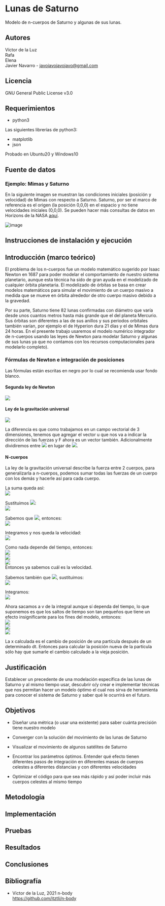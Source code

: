 # Lunas de Saturno
Modelo de n-cuerpos de Saturno y algunas de sus lunas.
## Autores
Víctor de la Luz     
Rafa     
Elena      
Javier Navarro - <javojavojavojavo@gmail.com>
## Licencia
GNU General Public License v3.0
## Requerimientos
- python3      

Las siguientes librerías de python3:      

- matplotlib
- json      

Probado en Ubuntu20 y Windows10
## Fuente de datos
### Ejemplo: Mimas y Saturno
En la siguiente imagen se muestran las condiciones iniciales (posición y velocidad) de Mimas con respecto a Saturno. Saturno, por ser el marco de referencia es el origen (la posición 0,0,0) en el espacio y no tiene velocidades iniciales (0,0,0). Se pueden hacer más consultas de datos en Horizons de la NASA [aquí](https://ssd.jpl.nasa.gov/horizons.cgi).                 

![image](https://user-images.githubusercontent.com/28678081/103158099-d67f0780-477f-11eb-9f8e-caebb71069b7.png)

## Instrucciones de instalación y ejecución



## Introducción (marco teórico)
El problema de los n-cuerpos fue un modelo matemático sugerido por Isaac Newton en 1687 para poder modelar el comportamiento de nuestro sistema planetario, aunque esta técnica ha sido de gran ayuda en el modelizado de cualquier órbita planetaria. El modelizado de órbitas se basa en crear modelos matemáticos para simular el movimiento de un cuerpo masivo a medida que se mueve en órbita alrededor de otro cuerpo masivo debido a la gravedad.

Por su parte, Saturno tiene 82 lunas confirmadas con diámetro que varía desde unos cuantos metros hasta más grande que el del planeta Mercurio. Sus órbitas son diferentes a las de sus anillos y sus periodos orbitales también varían, por ejemplo el de Hyperion dura 21 días y el de Mimas dura 24 horas. En el presente trabajo usaremos el modelo numérico integrador de n-cuerpos usando las leyes de Newton para modelar Saturno y algunas de sus lunas ya que no contamos con los recursos computacionales para modelarlo completo). 


 
### Fórmulas de Newton e integración de posiciones 
Las fórmulas están escritas en negro por lo cual se recomienda usar fondo blanco.
#### Segunda ley de Newton   
<img src="https://render.githubusercontent.com/render/math?math=F = ma">     

#### Ley de la gravitación universal
<img src="https://render.githubusercontent.com/render/math?math=F = \frac{GMm}{r^2}">    

       
La diferencia es que como trabajamos en un campo vectorial de 3 dimensiones, tenemos que agregar el vector u que nos va a indicar la dirección de las fuerzas y F ahora es un vector también. Adicionalmente dividiremos entre <img src="https://render.githubusercontent.com/render/math?math=r^3"> en lugar de <img src="https://render.githubusercontent.com/render/math?math=r^2">.       
#### N-cuerpos
La ley de la gravitación universal describe la fuerza entre 2 cuerpos, para generalizarla a n-cuerpos, podemos sumar todas las fuerzas de un cuerpo con los demás y hacerle así para cada cuerpo.         
  
La suma queda así:      
<img src="https://render.githubusercontent.com/render/math?math=F = GM  \sum_{i} (\frac{m_i}{r_{i}^3})u_i ">     
 
Sustituimos <img src="https://render.githubusercontent.com/render/math?math=F = Ma">:     
<img src="https://render.githubusercontent.com/render/math?math=a = G  \sum_{i} (\frac{m_i}{r_{i}^3})u_i">      

Sabemos que <img src="https://render.githubusercontent.com/render/math?math=a = \frac{dv}{dt}">, entonces:     
<img src="https://render.githubusercontent.com/render/math?math=\frac{dv}{dt} = G  \sum_{i} (\frac{m_i}{r_{i}^3})u_i">         

Integramos y nos queda la velocidad:      
<img src="https://render.githubusercontent.com/render/math?math=v = G  \int \sum_{i} (\frac{m_i}{r_{i}^3})u_i \,dt">         

Como nada depende del tiempo, entonces:    
<img src="https://render.githubusercontent.com/render/math?math=v = G   \sum_{i} (\frac{m_i}{r_{i}^3})u_i \int \,dt">           
<img src="https://render.githubusercontent.com/render/math?math=v = G   \sum_{i} (\frac{m_i}{r_{i}^3})u_i (t1-t0)">           
<img src="https://render.githubusercontent.com/render/math?math=v = G  ( \sum_{i} (\frac{m_i}{r_{i}^3})u_i) dt">        
Entonces ya sabemos cuál es la velocidad.      

Sabemos también que <img src="https://render.githubusercontent.com/render/math?math=v = \frac{dx}{dt}">, sustituimos:      
<img src="https://render.githubusercontent.com/render/math?math=\frac{dx}{dt} = v">           

Integramos:     
<img src="https://render.githubusercontent.com/render/math?math=x = \int v \,dt">       

Ahora sacamos a v de la integral aunque sí dependa del tiempo, lo que suponemos es que los saltos de tiempo son tan pequeños que tiene un efecto insignificante para los fines del modelo, entonces:        
<img src="https://render.githubusercontent.com/render/math?math=x = v \int \,dt">      
<img src="https://render.githubusercontent.com/render/math?math=x = v  (t1-t0)">     
<img src="https://render.githubusercontent.com/render/math?math=x = v dt">        

La x calculada es el cambio de posición de una partícula después de un determinado dt. Entonces para calcular la posición nueva de la partícula sólo hay que sumarle el cambio calculado a la vieja posición.


## Justificación
Establecer un precedente de una modelación específica de las lunas de Saturno y al mismo tiempo usar, descubrir o/y crear e implementar técnicas que nos permitan hacer un modelo óptimo el cual nos sirva de herramienta para conocer el sistema de Saturno y saber qué le ocurrirá en el futuro.


## Objetivos
- Diseñar una métrica (o usar una existente) para saber cuánta precisión tiene nuestro modelo

- Converger con la solución del movimiento de las lunas de Saturno
- Visualizar el movimiento de algunos satélites de Saturno 

- Encontrar los parámetros óptimos. Entender qué efecto tienen diferentes pasos de integración en diferentes masas de cuerpos celestes a diferentes distancias y con diferentes velocidades
- Optimizar el código para que sea más rápido y así poder incluir más cuerpos celestes al mismo tiempo

## Metodología
## Implementación
## Pruebas
## Resultados
## Conclusiones
## Bibliografía
- Victor de la Luz, 2021 n-body     
https://github.com/itztli/n-body
